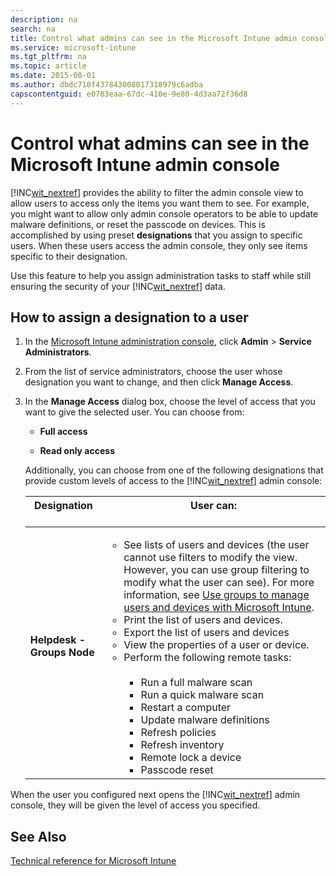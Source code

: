 ```yaml
---
description: na
search: na
title: Control what admins can see in the Microsoft Intune admin console
ms.service: microsoft-intune
ms.tgt_pltfrm: na
ms.topic: article
ms.date: 2015-08-01
ms.author: dbdc710f437843008017318979c6adba
capscontentguid: e0783eaa-67dc-410e-9e80-4d3aa72f36d8
---
```

# Control what admins can see in the Microsoft Intune admin console
[!INC[wit_nextref](../Token/wit_nextref_md.md)] provides the ability to filter the admin console view to allow users to access only the items you want them to see. For example, you might want to allow only admin console operators to be able to update malware definitions, or reset the passcode on devices. This is accomplished by using preset **designations** that you assign to specific users. When these users access the admin console, they only see items specific to their designation.

Use this feature to help you assign administration tasks to staff while still ensuring the security of your [!INC[wit_nextref](../Token/wit_nextref_md.md)] data.

## How to assign a designation to a user

1. In the [Microsoft Intune administration console](https://manage.microsoft.com), click **Admin** &gt; **Service Administrators**.

2. From the list of service administrators, choose the user whose designation you want to change, and then click **Manage Access**.

3. In the **Manage Access** dialog box, choose the level of access that you want to give the selected user. You can choose from:

   - **Full access**

   - **Read only access**

   Additionally, you can choose from one of the following designations that provide custom levels of access to the [!INC[wit_nextref](../Token/wit_nextref_md.md)] admin console:

   |Designation <br /> <br />|User can: <br /> <br />|
   |---------------|-------------|
   |**Helpdesk - Groups Node** <br /> <br />|<ul><li>See lists of users and devices (the user cannot use filters to modify the view. However, you can use group filtering to modify what the user can see). For more information, see [Use groups to manage users and devices with Microsoft Intune](../Topic/Use_groups_to_manage_users_and_devices_with_Microsoft_Intune.md). </li><li>Print the list of users and devices. </li><li>Export the list of users and devices </li><li>View the properties of a user or device. </li><li>Perform the following remote tasks: <br /> <br /><ul><li>Run a full malware scan </li><li>Run a quick malware scan </li><li>Restart a computer </li><li>Update malware definitions </li><li>Refresh policies </li><li>Refresh inventory </li><li>Remote lock a device </li><li>Passcode reset </li> </ul> </li> </ul>|

When the user you configured next opens the [!INC[wit_nextref](../Token/wit_nextref_md.md)] admin console, they will be given the level of access you specified.

## See Also
[Technical reference for Microsoft Intune](../Topic/Technical_reference_for_Microsoft_Intune.md)

